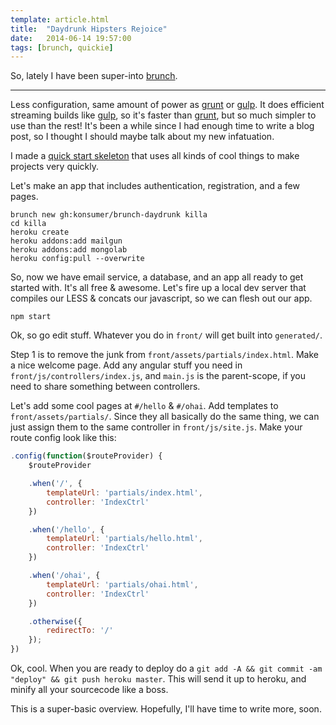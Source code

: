 ```yaml
---
template: article.html
title:  "Daydrunk Hipsters Rejoice"
date:   2014-06-14 19:57:00
tags: [brunch, quickie]
---
```


So, lately I have been super-into [brunch](http://brunch.io).

---

Less configuration, same amount of power as [grunt](http://gruntjs.com/) or [gulp](http://gulpjs.com/). It does efficient streaming builds like [gulp](http://gulpjs.com/), so it's faster than [grunt](http://gruntjs.com/), but so much simpler to use than the rest! It's been a while since I had enough time to write a blog post, so I thought I should maybe talk about my new infatuation.

I made a [quick start skeleton](https://github.com/konsumer/brunch-daydrunk) that uses all kinds of cool things to make projects very quickly.

Let's make an app that includes authentication, registration, and a few pages.

```
brunch new gh:konsumer/brunch-daydrunk killa
cd killa
heroku create
heroku addons:add mailgun
heroku addons:add mongolab
heroku config:pull --overwrite
```

So, now we have email service, a database, and an app all ready to get started with. It's all free & awesome. Let's fire up a local dev server that compiles our LESS & concats our javascript, so we can flesh out our app.

```
npm start
```

Ok, so go edit stuff. Whatever you do in `front/` will get built into `generated/`.

Step 1 is to remove the junk from `front/assets/partials/index.html`.  Make a nice welcome page. Add any angular stuff you need in `front/js/controllers/index.js`, and `main.js` is the parent-scope, if you need to share something between controllers.

Let's add some cool pages at `#/hello` & `#/ohai`. Add templates to `front/assets/partials/`. Since they all basically do the same thing, we can just assign them to the same controller in `front/js/site.js`. Make your route config look like this:

```javascript
.config(function($routeProvider) {
    $routeProvider

    .when('/', {
        templateUrl: 'partials/index.html',
        controller: 'IndexCtrl'
    })

    .when('/hello', {
        templateUrl: 'partials/hello.html',
        controller: 'IndexCtrl'
    })

    .when('/ohai', {
        templateUrl: 'partials/ohai.html',
        controller: 'IndexCtrl'
    })

    .otherwise({
        redirectTo: '/'
    });
})
```

Ok, cool. When you are ready to deploy do a `git add -A && git commit -am "deploy" && git push heroku master`. This will send it up to heroku, and minify all your sourcecode like a boss.

This is a super-basic overview. Hopefully, I'll have time to write more, soon.